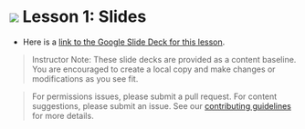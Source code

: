 
# ![](https://ga-dash.s3.amazonaws.com/production/assets/logo-9f88ae6c9c3871690e33280fcf557f33.png) Lesson 1: Slides
- Here is a [link to the Google Slide Deck for this lesson](https://drive.google.com/open?id=1c1Wp5QK0VkJlGYU4vucveWUSZ0c7Hj85gbtZyzmxY4I).

> Instructor Note: These slide decks are provided as a content baseline. You are encouraged to create a local copy and make changes or modifications as you see fit. 

> For permissions issues, please submit a pull request. For content suggestions, please submit an issue. See our [contributing guidelines](../../../../contributing.md) for more details.
